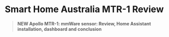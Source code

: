 # Smart Home Australia MTR-1 Review

> #### NEW Apollo MTR-1: mmWare sensor: Review, Home Assistant installation, dashboard and conclusion

